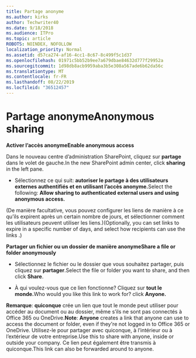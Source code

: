 ```yaml
---
title: Partage anonyme
ms.author: kirks
author: Techwriter40
ms.date: 9/18/2018
ms.audience: ITPro
ms.topic: article
ROBOTS: NOINDEX, NOFOLLOW
localization_priority: Normal
ms.assetid: d57ca274-af16-4cc1-8c67-8c499f5c1d37
ms.openlocfilehash: 01971c5bb52b9ee7a679dbae84632d777f29952a
ms.sourcegitcommit: 1d98db8acb9959aba3b5e308a567ade6b62da56c
ms.translationtype: MT
ms.contentlocale: fr-FR
ms.lasthandoff: 08/22/2019
ms.locfileid: "36512457"
---
```

# <a name="anonymous-sharing"></a><span data-ttu-id="5cad7-102">Partage anonyme</span><span class="sxs-lookup"><span data-stu-id="5cad7-102">Anonymous sharing</span></span>

 <span data-ttu-id="5cad7-103">**Activer l’accès anonyme**</span><span class="sxs-lookup"><span data-stu-id="5cad7-103">**Enable anonymous access**</span></span>
  
<span data-ttu-id="5cad7-104">Dans le nouveau centre d’administration SharePoint, cliquez sur **partage** dans le volet de gauche.</span><span class="sxs-lookup"><span data-stu-id="5cad7-104">In the new SharePoint admin center, click **sharing** in the left pane.</span></span> 
  
- <span data-ttu-id="5cad7-105">Sélectionnez ce qui suit: **autoriser le partage à des utilisateurs externes authentifiés et en utilisant l’accès anonyme.**</span><span class="sxs-lookup"><span data-stu-id="5cad7-105">Select the following: **Allow sharing to authenticated external users and using anonymous access.**</span></span>
  
<span data-ttu-id="5cad7-106">(De manière facultative, vous pouvez configurer les liens de manière à ce qu’ils expirent après un certain nombre de jours, et sélectionner comment les utilisateurs peuvent utiliser les liens.)</span><span class="sxs-lookup"><span data-stu-id="5cad7-106">(Optionally, you can set links to expire in a specific number of days, and select how recipients can use the links .)</span></span>
    
 <span data-ttu-id="5cad7-107">**Partager un fichier ou un dossier de manière anonyme**</span><span class="sxs-lookup"><span data-stu-id="5cad7-107">**Share a file or folder anonymously**</span></span>
  
- <span data-ttu-id="5cad7-108">Sélectionnez le fichier ou le dossier que vous souhaitez partager, puis cliquez sur **partager**.</span><span class="sxs-lookup"><span data-stu-id="5cad7-108">Select the file or folder you want to share, and then click **Share**.</span></span> 
    
- <span data-ttu-id="5cad7-109">À qui voulez-vous que ce lien fonctionne? Cliquez sur **tout le monde.**</span><span class="sxs-lookup"><span data-stu-id="5cad7-109">Who would you like this link to work for? click **Anyone.**</span></span>
  
 <span data-ttu-id="5cad7-110">**Remarque**: **quiconque** crée un lien que tout le monde peut utiliser pour accéder au document ou au dossier, même s’ils ne sont pas connectés à Office 365 ou OneDrive.</span><span class="sxs-lookup"><span data-stu-id="5cad7-110">**Note**: **Anyone** creates a link that anyone can use to access the document or folder, even if they're not logged in to Office 365 or OneDrive.</span></span> <span data-ttu-id="5cad7-111">Utilisez-le pour partager avec quiconque, à l’intérieur ou à l’extérieur de votre entreprise.</span><span class="sxs-lookup"><span data-stu-id="5cad7-111">Use this to share with anyone, inside or outside your company.</span></span> <span data-ttu-id="5cad7-112">Ce lien peut également être transmis à quiconque.</span><span class="sxs-lookup"><span data-stu-id="5cad7-112">This link can also be forwarded around to anyone.</span></span> 
    

